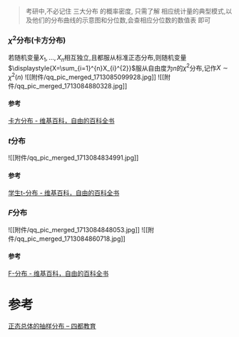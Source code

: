 

> 考研中,不必记住 三大分布 的概率密度, 只需了解 相应统计量的典型模式,以及他们的分布曲线的示意图和分位数,会查相应分位数的数值表 即可


### $\chi^2$分布(卡方分布)
若随机变量$X_{1},...,X_{n}$相互独立,且都服从标准正态分布,则随机变量$\displaystyle{X=\sum_{i=1}^{n}X_{i}^{2}}$服从自由度为$n$的$\chi^2$分布,记作$X\sim \chi^2(n)$
![[附件/qq_pic_merged_1713085099928.jpg]]
![[附件/qq_pic_merged_1713084880328.jpg]]
#### 参考
[卡方分布 - 维基百科，自由的百科全书](https://zh.wikipedia.org/wiki/%E5%8D%A1%E6%96%B9%E5%88%86%E4%BD%88)


### $t$分布
![[附件/qq_pic_merged_1713084834991.jpg]]
#### 参考
[学生t-分布 - 维基百科，自由的百科全书](https://zh.wikipedia.org/wiki/%E5%8F%B8%E5%BE%92%E9%A0%93t%E5%88%86%E5%B8%83)
### $F$分布
![[附件/qq_pic_merged_1713084848053.jpg]]
![[附件/qq_pic_merged_1713084860718.jpg]]
#### 参考
[F-分布 - 维基百科，自由的百科全书](https://zh.wikipedia.org/wiki/F-%E5%88%86%E5%B8%83)

# 参考
[正态总体的抽样分布 – 四都教育](https://www.sudoedu.com/%e6%a6%82%e7%8e%87%e7%bb%9f%e8%ae%a1%e8%a7%86%e9%a2%91%e8%af%be%e7%a8%8b/%e7%bb%9f%e8%ae%a1%e7%9a%84%e5%9f%ba%e6%9c%ac%e6%a6%82%e5%bf%b5/%e6%ad%a3%e6%80%81%e6%80%bb%e4%bd%93%e7%9a%84%e6%8a%bd%e6%a0%b7%e5%88%86%e5%b8%83-4/)
